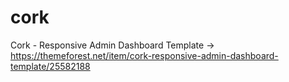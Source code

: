 # cork
 Cork - Responsive Admin Dashboard Template -> https://themeforest.net/item/cork-responsive-admin-dashboard-template/25582188

